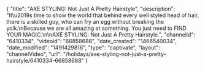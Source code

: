 {
    "title": "AXE STYLING: Not Just A Pretty Hairstyle",
    "description": "It\u2019s time to show the world that behind every well styled head of hair, there is a skilled guy, who can fry an egg without breaking the yolk.\nBecause we are all amazing at something. You just need to FIND YOUR MAGIC.\n\nAXE STYLING: Not Just A Pretty Hairstyle.",
    "channelid": "6410334",
    "videoid": "66858688",
    "date_created": "1466540034",
    "date_modified": "1491429816",
    "type": "captivate",
    "layout": "channelVideo",
    "url": "\/holidays\/axe-styling-not-just-a-pretty-hairstyle\/6410334-66858688"
}